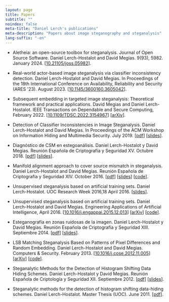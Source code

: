 ```yaml
---
layout: page
title: Papers
subtitle: "" 
noindex: false
meta-title: "Daniel Lerch's publications"
meta-description: "Papers about image steganography and steganalysis"
lang-suffix: "-en"
---
```



- Aletheia: an open-source toolbox for steganalysis. Journal of Open Source Software. Daniel Lerch-Hostalot and David Megias. 9(93), 5982. January 2024. [<a href='https://doi.org/10.21105/joss.05982'>10.21105/joss.05982</a>]. 

- Real-world actor-based image steganalysis via classifier inconsistency detection. Daniel Lerch-Hostalot and David Megias. In Proceedings of the 18th International Conference on Availability, Reliability and Security (ARES '23). August 2023. [<a href='https://doi.org/10.1145/3600160.3605042'>10.1145/3600160.3605042</a>].

- Subsequent embedding in targeted image steganalysis: Theoretical framework and practical applications. David Megias and Daniel Lerch-Hostalot. IEEE Transactions on Dependable and Secure Computing, February 2022. [<a href='https://ieeexplore.ieee.org/document/9722958'>10.1109/TDSC.2022.3154967</a>] [<a href='https://arxiv.org/abs/2107.13862'>arXiv</a>].

- Detection of Classifier Inconsistencies in Image Steganalysis. Daniel Lerch-Hostalot and David Megias. In Proceedings of the ACM Workshop on Information Hiding and Multimedia Security. July 2019. [<a href='https://github.com/daniellerch/papers/raw/master/dlerch2019.pdf'>pdf</a>] [<a href='https://github.com/daniellerch/papers/raw/master/dlerch2019_slides.pdf'>slides</a>].

- Diagnóstico de CSM en estegoanálisis. Daniel Lerch-Hostalot y David Megias. Reunión Española de Criptografía y Seguridad XV. Octubre 2018.  [<a href="https://github.com/daniellerch/papers/raw/master/dlerch2018.pdf">pdf</a>] [<a href="https://github.com/daniellerch/papers/raw/master/dlerch2018_slides.pdf">slides</a>].

- Manifold alignment approach to cover source mismatch in steganalysis. Daniel Lerch-Hostalot and David Megias. Reunión Española de Criptografía y Seguridad XIV. October 2016. [<a href="https://github.com/daniellerch/papers/raw/master/dlerch2016ma.pdf">pdf</a>] [<a href="https://github.com/daniellerch/papers/raw/master/dlerch2016ma_slides.pdf">slides</a>] [<a href="https://github.com/daniellerch/papers_code">code</a>].

- Unsupervised steganalysis based on artificial training sets. Daniel Lerch-Hostalot. UOC Research Week 2016,18 April 2016. [<a href="https://github.com/daniellerch/papers/raw/master/dlerch_UOCRW2016_showcase.pdf">slides</a>].

- Unsupervised steganalysis based on artificial training sets. Daniel Lerch-Hostalot and David Megias. Engineering Applications of Artificial Intelligence, April 2016. [<a href="http://www.sciencedirect.com/science/article/pii/S0952197616000026">10.1016/j.engappai.2015.12.013</a>] [<a href="https://arxiv.org/abs/1703.00796">arXiv</a>] [<a href="https://github.com/daniellerch/papers_code">code</a>].

- Esteganografía en zonas ruidosas de la imagen. Daniel Lerch-Hostalot y David Megias. Reunión Española de Criptografía y Seguridad XIII. Septiembre 2014. [<a href="https://github.com/daniellerch/papers/raw/master/dlerch2014.pdf">pdf</a>] [<a href="https://github.com/daniellerch/papers/raw/master/dlerchRECSI2014_slides.pdf">slides</a>].

- LSB Matching Steganalysis Based on Patterns of Pixel Differences and Random Embedding. Daniel Lerch-Hostalot and David Megias. Computers & Security. February 2013. [<a href="http://dx.doi.org/10.1016/j.cose.2012.11.005">10.1016/j.cose.2012.11.005</a>] [<a href="https://arxiv.org/abs/1703.00817">arXiv</a>] [<a href="https://github.com/daniellerch/papers_code">code</a>].

- Steganalytic Methods for the Detection of Histogram Shifting Data Hiding Schemes. Daniel Lerch-Hostalot y David Megias. Reunión Española de Criptología y Seguridad XII. Septiembre 2012. [<a href="https://github.com/daniellerch/papers/raw/master/dlerch2012hs.pdf">pdf</a>] [<a href="https://github.com/daniellerch/papers/raw/master/dlerch2012hs_press.pdf">slides</a>].

- Steganalytic methods for the detection of histogram shifting data-hiding schemes. Daniel Lerch-Hostalot. Master Thesis (UOC).  June 2011. [<a href="http://hdl.handle.net/10609/8159">pdf</a>].



